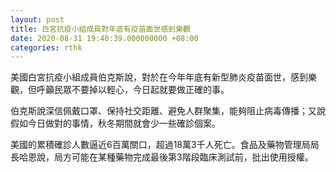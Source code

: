 ```yaml
---
layout: post
title: 白宮抗疫小組成員對年底有疫苗面世感到樂觀
date: 2020-08-31 19:40:39.000000000 +08:00
categories: rthk
---
```


美國白宮抗疫小組成員伯克斯說，對於在今年年底有新型肺炎疫苗面世，感到樂觀，但呼籲民眾不要掉以輕心，今日起就要做正確的事。

伯克斯說深信佩戴口罩、保持社交距離、避免人群聚集，能夠阻止病毒傳播；又說假如今日做對的事情，秋冬期間就會少一些確診個案。

美國的累積確診人數逼近6百萬關口，超過18萬3千人死亡。食品及藥物管理局局長哈恩說，局方可能在某種藥物完成最後第3階段臨床測試前，批出使用授權。

